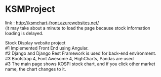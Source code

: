 # KSMProject

link : http://ksmchart-front.azurewebsites.net/<br>
(it may take about a minute to load the page because stock information loading is delayed. 

Stock Display website project<br>
#1 Implemented Front End using Angular.<br>
#2 Django and Django Rest Framework is used for back-end environment.<br>
#3 Bootstrap 4, Font Awesome 4, HighCharts, Pandas are used<br>
#3 The main page shows KOSPI stock chart, and if you click other market name, the chart changes to it.<br>
